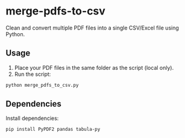 # merge-pdfs-to-csv

Clean and convert multiple PDF files into a single CSV/Excel file using Python.

## Usage

1. Place your PDF files in the same folder as the script (local only).
2. Run the script:

```bash
python merge_pdfs_to_csv.py
```

## Dependencies

Install dependencies:

```bash
pip install PyPDF2 pandas tabula-py
```
